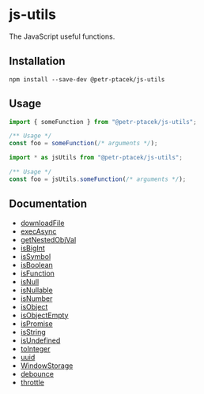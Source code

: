 # js-utils

The JavaScript useful functions.

## Installation
`npm install --save-dev @petr-ptacek/js-utils`

## Usage
```javascript
import { someFunction } from "@petr-ptacek/js-utils";

/** Usage */
const foo = someFunction(/* arguments */);
```

```javascript
import * as jsUtils from "@petr-ptacek/js-utils";

/** Usage */
const foo = jsUtils.someFunction(/* arguments */);
```

## Documentation

- [downloadFile](./docs/utils/downloadFile.md)
- [execAsync](./docs/utils/execAsync.md)
- [getNestedObjVal](./docs/utils/getNestedObjVal.md)
- [isBigInt](./docs/utils/isBigInt.md)
- [isSymbol](./docs/utils/isSymbol.md)
- [isBoolean](./docs/utils/isBoolean.md)
- [isFunction](./docs/utils/isFunction.md)
- [isNull](./docs/utils/isNull.md)
- [isNullable](./docs/utils/isNullable.md)
- [isNumber](./docs/utils/isNumber.md)
- [isObject](./docs/utils/isObject.md)
- [isObjectEmpty](./docs/utils/isObjectEmpty.md)
- [isPromise](./docs/utils/isPromise.md)
- [isString](./docs/utils/isString.md)
- [isUndefined](./docs/utils/isUndefined.md)
- [toInteger](./docs/utils/toInteger.md)
- [uuid](./docs/utils/uuid.md)
- [WindowStorage](./docs/utils/WindowStorage.md)
- [debounce](./docs/utils/debounce.md)
- [throttle](./docs/utils/throttle.md)